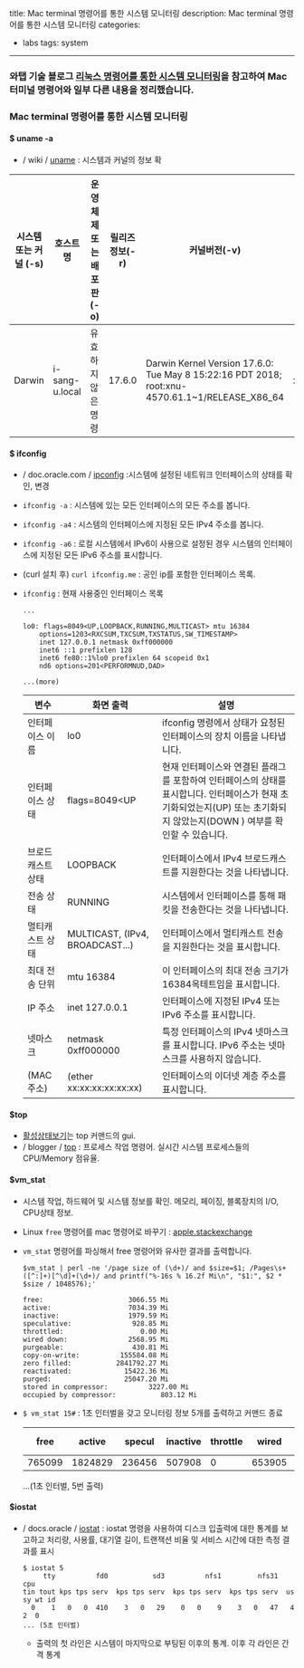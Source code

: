 title: Mac terminal 명령어를 통한 시스템 모니터링
description: Mac terminal 명령어를 통한 시스템 모니터링
categories:
 - labs
tags: system
---

### 와탭 기술 블로그 [리눅스 명령어를 통한 시스템 모니터링](http://tech.whatap.io/2015/09/03/linux-monitoring/#comment-914)을 참고하여 Mac 터미널 명령어와 일부 다른 내용을 정리했습니다.  

### Mac terminal 명령어를 통한 시스템 모니터링 
#### $ uname -a
- / wiki / [uname](https://ko.wikipedia.org/wiki/Uname) : 시스템과 커널의 정보 확

시스템 또는 커널 (-s) | 호스트명 | 운영 체제 또는 배포판 (-o) | 릴리즈정보(-r) | 커널버전(-v) | 머신하드웨어이름 (-m) | 하드웨어플랫폼(-i or -M) | 
|---|---|---|---|---|---|---|
Darwin | i-sang-u.local | 유효하지 않은 명령 | 17.6.0 | Darwin Kernel Version 17.6.0: Tue May 8 15:22:16 PDT 2018; root:xnu-4570.61.1~1/RELEASE_X86_64 | x86_64 | 유효하지 않은 명령

#### $ ifconfig
- / doc.oracle.com / [ipconfig](https://www.ibm.com/support/knowledgecenter/ko/ssw_aix_71/com.ibm.aix.cmds3/ifconfig.htm) :시스템에 설정된 네트워크 인터페이스의 상태를 확인, 변경

- `ifconfig -a` : 시스템에 있는 모든 인터페이스의 모든 주소를 봅니다.
- `ifconfig -a4` : 시스템의 인터페이스에 지정된 모든 IPv4 주소를 봅니다.
- `ifconfig -a6` : 로컬 시스템에서 IPv6이 사용으로 설정된 경우 시스템의 인터페이스에 지정된 모든 IPv6 주소를 표시합니다.
- (curl 설치 후) `curl ifconfig.me` : 공인 ip를 포함한 인터페이스 목록.
-  `ifconfig` : 현재 사용중인 인터페이스 목록
    ````
    ...
    
    lo0: flags=8049<UP,LOOPBACK,RUNNING,MULTICAST> mtu 16384
        options=1203<RXCSUM,TXCSUM,TXSTATUS,SW_TIMESTAMP>
        inet 127.0.0.1 netmask 0xff000000 
        inet6 ::1 prefixlen 128 
        inet6 fe80::1%lo0 prefixlen 64 scopeid 0x1 
        nd6 options=201<PERFORMNUD,DAD>
    
    ...(more)
    
    ````
    변수 | 화면 출력 | 설명 
    |---|---|---|
    인터페이스 이름 | lo0 | ifconfig 명령에서 상태가 요청된 인터페이스의 장치 이름을 나타냅니다.
    인터페이스 상태 | flags=8049<UP | 현재 인터페이스와 연결된 플래그를 포함하여 인터페이스의 상태를 표시합니다. 인터페이스가 현재 초기화되었는지(UP) 또는 초기화되지 않았는지(DOWN ) 여부를 확인할 수 있습니다.
    브로드캐스트 상태 | LOOPBACK | 인터페이스에서 IPv4 브로드캐스트를 지원한다는 것을 나타냅니다.
    전송 상태 | RUNNING | 시스템에서 인터페이스를 통해 패킷을 전송한다는 것을 나타냅니다.
    멀티캐스트 상태 | MULTICAST, (IPv4, BROADCAST...) | 인터페이스에서 멀티캐스트 전송을 지원한다는 것을 표시합니다. 
    최대 전송 단위 | mtu 16384 | 이 인터페이스의 최대 전송 크기가 16384옥테트임을 표시합니다.
    IP 주소 | inet 127.0.0.1 | 인터페이스에 지정된 IPv4 또는 IPv6 주소를 표시합니다. 
    넷마스크 | netmask 0xff000000 | 특정 인터페이스의 IPv4 넷마스크를 표시합니다. IPv6 주소는 넷마스크를 사용하지 않습니다.
    (MAC 주소) | (ether xx:xx:xx:xx:xx:xx) | 인터페이스의 이더넷 계층 주소를 표시합니다.
    
#### $top
- [활성상태보기](https://support.apple.com/ko-kr/ht201464)는 top 커맨드의 gui.
- / blogger / [top](https://docstore.mik.ua/orelly/unix3/mac/ch08_01.htm) : 프로세스 작업 명령어. 실시간 시스템 프로세스들의 CPU/Memory 점유율.

#### $vm_stat
- 시스템 작업, 하드웨어 및 시스템 정보를 확인. 메모리, 페이징, 블록장치의 I/O, CPU상태 정보.
- Linux `free` 명령어를 mac 명령어로 바꾸기 : [apple.stackexchange](https://apple.stackexchange.com/questions/4286/is-there-a-mac-os-x-terminal-version-of-the-free-command-in-linux-systems)
- `vm_stat` 명령어를 파싱해서 free 명령어와 유사한 결과를 출력합니다.
    ```` 
    $vm_stat | perl -ne '/page size of (\d+)/ and $size=$1; /Pages\s+([^:]+)[^\d]+(\d+)/ and printf("%-16s % 16.2f Mi\n", "$1:", $2 * $size / 1048576);'
    
    free:                     3066.55 Mi
    active:                   7034.39 Mi
    inactive:                 1979.59 Mi
    speculative:               928.85 Mi
    throttled:                   0.00 Mi
    wired down:               2568.95 Mi
    purgeable:                 430.81 Mi
    copy-on-write:          155584.08 Mi
    zero filled:           2841792.27 Mi
    reactivated:             15422.36 Mi
    purged:                  25047.20 Mi
    stored in compressor:          3227.00 Mi
    occupied by compressor:           803.12 Mi
    ````
    
- `$ vm_stat 15#` : 1초 인터벌을 갖고 모니터링 정보 5개를 출력하고 커맨드 종료

    free | active  | specul |inactive |throttle    |wired  |prgable   |faults     |copy    |0fill |reactive   |purged |file-backed |anonymous |cmprssed |cmprssor  |dcomprs   |comprs  |pageins  |pageout  |swapins |swapouts
    ---|---|---|---|---|---|---|---|---|---|---|---|---|---|---|---|---|---|---|---|---|---
    765099|  1824829   |236456   |507908        |0   |653905   |109441 |1144088K |39924576  |729154K  |3948809  |6412090      |938997   |1630196   |825991   |205645 |26519556 |38398651 |17467981    |11486 |25642145 |26240891|
    ...(1초 인터벌, 5번 출력)

#### $iostat 
- / docs.oracle / [iostat](https://docs.oracle.com/cd/E24846_01/html/E23088/spmonitor-4.html) : iostat 명령을 사용하여 디스크 입출력에 대한 통계를 보고하고 처리량, 사용률, 대기열 길이, 트랜잭션 비율 및 서비스 시간에 대한 측정 결과를 표시
    ````
    $ iostat 5
         tty          fd0           sd3          nfs1         nfs31          cpu
    tin tout kps tps serv  kps tps serv  kps tps serv  kps tps serv  us sy wt id
      0    1   0   0  410    3   0   29    0   0    9    3   0   47   4  2  0
    ... (5초 인터벌)
    ````
    - 출력의 첫 라인은 시스템이 마지막으로 부팅된 이후의 통계. 이후 각 라인은 간격 통계
